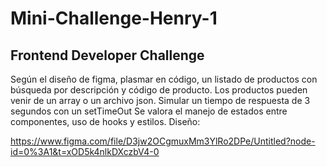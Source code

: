 ﻿# Mini-Challenge-Henry-1
## Frontend Developer Challenge

Según el diseño de figma, plasmar en código, un listado de productos con
búsqueda por descripción y código de producto.
Los productos pueden venir de un array o un archivo json.
Simular un tiempo de respuesta de 3 segundos con un setTimeOut
Se valora el manejo de estados entre componentes, uso de hooks y estilos.
Diseño:

https://www.figma.com/file/D3jw2OCgmuxMm3YlRo2DPe/Untitled?node-id=0%3A1&t=xOD5k4nlkDXczbV4-0
